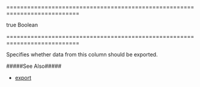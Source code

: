 ===========================================================================
<!--default-->true<!--/default-->
<!--type-->Boolean<!--/type-->
===========================================================================

<!--shortDescription-->
Specifies whether data from this column should be exported.
<!--/shortDescription-->

<!--fullDescription-->
#####See Also#####
- [export](/Documentation/ApiReference/UI_Widgets/dxDataGrid/Configuration/export/)
<!--/fullDescription-->